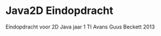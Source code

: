 Java2D Eindopdracht
====================

Eindopdracht voor 2D Java jaar 1 TI Avans
Guus Beckett 2013 
